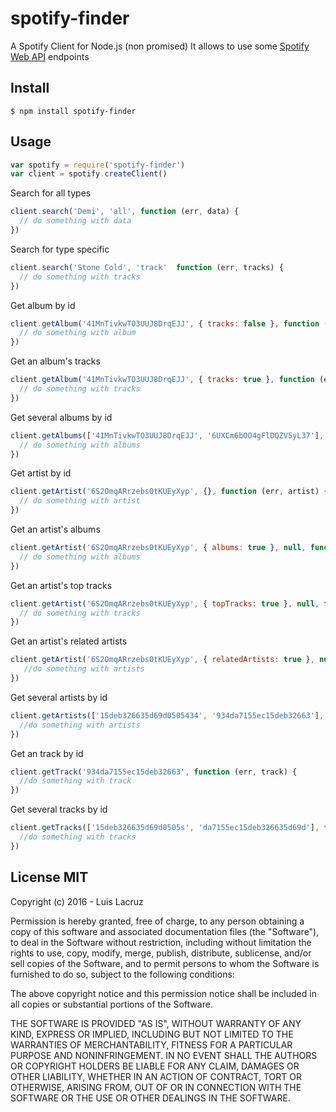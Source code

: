 # spotify-finder

A Spotify Client for Node.js (non promised)
It allows to use some [Spotify Web API](https://developer.spotify.com/web-api/) endpoints

## Install
```
$ npm install spotify-finder
```
## Usage

``` js
var spotify = require('spotify-finder')
var client = spotify.createClient()
```

Search for all types
```js
client.search('Demi', 'all', function (err, data) {
  // do something with data
})
```

Search for type specific
```js
client.search('Stone Cold', 'track'  function (err, tracks) {
  // do something with tracks
})
```

Get album by id
```js
client.getAlbum('41MnTivkwTO3UUJ8DrqEJJ', { tracks: false }, function (err, album) {
  // do something with album
})
```
Get an album's tracks
```js
client.getAlbum('41MnTivkwTO3UUJ8DrqEJJ', { tracks: true }, function (err, tracks) {
  // do something with tracks
})
```

Get several albums by id
```js
client.getAlbums(['41MnTivkwTO3UUJ8DrqEJJ', '6UXCm6bOO4gFlDQZV5yL37'], function (err, albums) {
  // do something with albums
})
```

Get artist by id
```js
client.getArtist('6S2OmqARrzebs0tKUEyXyp', {}, function (err, artist) {
  // do something with artist
})
```

Get an artist's albums
```js
client.getArtist('6S2OmqARrzebs0tKUEyXyp', { albums: true }, null, function (err, albums) {
  // do something with albums
})
```

Get an artist's top tracks
```js
client.getArtist('6S2OmqARrzebs0tKUEyXyp', { topTracks: true }, null, function (err, tracks) {
  // do something with tracks 
})
```

Get an artist's related artists
```js
client.getArtist('6S2OmqARrzebs0tKUEyXyp', { relatedArtists: true }, null, function (err, artists) {
   //do something with artists
})
```

Get several artists by id
```js
client.getArtists(['15deb326635d69d0505434', '934da7155ec15deb32663'], function (err, artists) {
  //do something with artists
})
```

Get an track by id
```js
client.getTrack('934da7155ec15deb32663', function (err, track) {
  //do something with track
})
```

Get several tracks by id
```js
client.getTracks(['15deb326635d69d0505s', 'da7155ec15deb326635d69d'], function (err, tracks) {
  //do something with tracks
})
```
## License MIT

Copyright (c) 2016 - Luis Lacruz


Permission is hereby granted, free of charge, to any person obtaining a copy
of this software and associated documentation files (the "Software"), to deal
in the Software without restriction, including without limitation the rights
to use, copy, modify, merge, publish, distribute, sublicense, and/or sell
copies of the Software, and to permit persons to whom the Software is
furnished to do so, subject to the following conditions:


The above copyright notice and this permission notice shall be included in
all copies or substantial portions of the Software.


THE SOFTWARE IS PROVIDED "AS IS", WITHOUT WARRANTY OF ANY KIND, EXPRESS OR
IMPLIED, INCLUDING BUT NOT LIMITED TO THE WARRANTIES OF MERCHANTABILITY,
FITNESS FOR A PARTICULAR PURPOSE AND NONINFRINGEMENT.  IN NO EVENT SHALL THE
AUTHORS OR COPYRIGHT HOLDERS BE LIABLE FOR ANY CLAIM, DAMAGES OR OTHER
LIABILITY, WHETHER IN AN ACTION OF CONTRACT, TORT OR OTHERWISE, ARISING FROM,
OUT OF OR IN CONNECTION WITH THE SOFTWARE OR THE USE OR OTHER DEALINGS IN
THE SOFTWARE.

